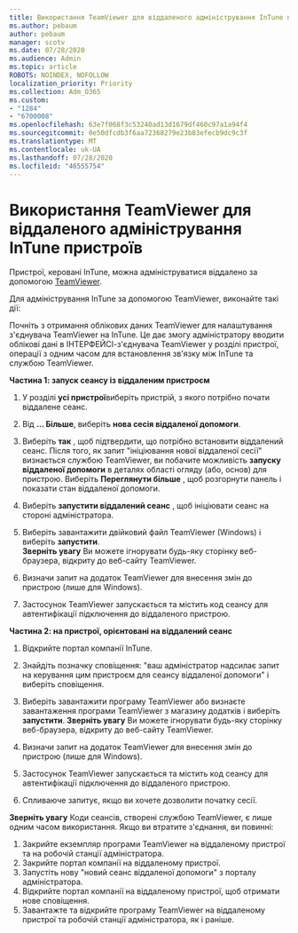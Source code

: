 ```yaml
---
title: Використання TeamViewer для віддаленого адміністрування InTune пристроїв
ms.author: pebaum
author: pebaum
manager: scotv
ms.date: 07/28/2020
ms.audience: Admin
ms.topic: article
ROBOTS: NOINDEX, NOFOLLOW
localization_priority: Priority
ms.collection: Adm_O365
ms.custom:
- "1284"
- "6700008"
ms.openlocfilehash: 63e7f068f3c53240ad13d1679df460c97a1a94f4
ms.sourcegitcommit: 0e50dfcdb3f6aa72368279e23b83efecb9dc9c3f
ms.translationtype: MT
ms.contentlocale: uk-UA
ms.lasthandoff: 07/28/2020
ms.locfileid: "46555754"
---
```

# <a name="use-teamviewer-to-remotely-administer-intune-devices"></a>Використання TeamViewer для віддаленого адміністрування InTune пристроїв

Пристрої, керовані InTune, можна адмініструватися віддалено за допомогою [TeamViewer](https://www.teamviewer.com/).

Для адміністрування InTune за допомогою TeamViewer, виконайте такі дії: 

Почніть з отримання облікових даних TeamViewer для налаштування з'єднувача TeamViewer на InTune. Це дає змогу адміністратору вводити облікові дані в ІНТЕРФЕЙСІ-з'єднувача TeamViewer у розділі пристрої, операції з одним часом для встановлення зв'язку між InTune та службою TeamViewer.

**Частина 1: запуск сеансу із віддаленим пристроєм**

1. У розділі **усі пристрої**виберіть пристрій, з якого потрібно почати віддалене сеанс.
2. Від **... Більше**, виберіть **нова сесія віддаленої допомоги**.
3. Виберіть **так** , щоб підтвердити, що потрібно встановити віддалений сеанс.
    Після того, як запит "ініціювання нової віддаленої сесії" визнається службою TeamViewer, ви побачите можливість **запуску віддаленої допомоги** в деталях області огляду (або, основ) для пристрою. Виберіть **Переглянути більше** , щоб розгорнути панель і показати стан віддаленої допомоги.
4. Виберіть **запустити віддалений сеанс** , щоб ініціювати сеанс на стороні адміністратора.
5. Виберіть завантажити двійковий файл TeamViewer (Windows) і виберіть **запустити**.<br/>
    **Зверніть увагу** Ви можете ігнорувати будь-яку сторінку веб-браузера, відкриту до веб-сайту TeamViewer.

6. Визначи запит на додаток TeamViewer для внесення змін до пристрою (лише для Windows).
7. Застосунок TeamViewer запускається та містить код сеансу для автентифікації підключення до віддаленого пристрою.

**Частина 2: на пристрої, орієнтовані на віддалений сеанс**

1. Відкрийте портал компанії InTune.
2. Знайдіть позначку сповіщення: "ваш адміністратор надсилає запит на керування цим пристроєм для сеансу віддаленої допомоги" і виберіть сповіщення.
3. Виберіть завантажити програму TeamViewer або визнаєте завантаження програми TeamViewer з магазину додатків і виберіть **запустити**.
    **Зверніть увагу** Ви можете ігнорувати будь-яку сторінку веб-браузера, відкриту до веб-сайту TeamViewer.

4. Визначи запит на додаток TeamViewer для внесення змін до пристрою (лише для Windows).
5. Застосунок TeamViewer запускається та містить код сеансу для автентифікації підключення до віддаленого пристрою.
6. Спливаюче запитує, якщо ви хочете дозволити початку сесії.

**Зверніть увагу** Коди сеансів, створені службою TeamViewer, є лише одним часом використання. Якщо ви втратите з'єднання, ви повинні:

1. Закрийте екземпляр програми TeamViewer на віддаленому пристрої та на робочій станції адміністратора.
2. Закрийте портал компанії на віддаленому пристрої.
3. Запустіть нову "новий сеанс віддаленої допомоги" з порталу адміністратора.
4. Відкрийте портал компанії на віддаленому пристрої, щоб отримати нове сповіщення.
5. Завантажте та відкрийте програму TeamViewer на віддаленому пристрої та робочій станції адміністратора, як і раніше.